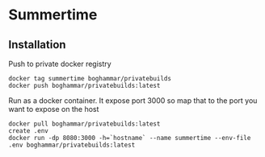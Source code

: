# Summertime


## Installation
Push to private docker registry
```
docker tag summertime boghammar/privatebuilds
docker push boghammar/privatebuilds:latest
```

Run as a docker container. It expose port 3000 so map that to the port you want to expose on the host
```
docker pull boghammar/privatebuilds:latest
create .env
docker run -dp 8080:3000 -h=`hostname` --name summertime --env-file .env boghammar/privatebuilds:latest
```
